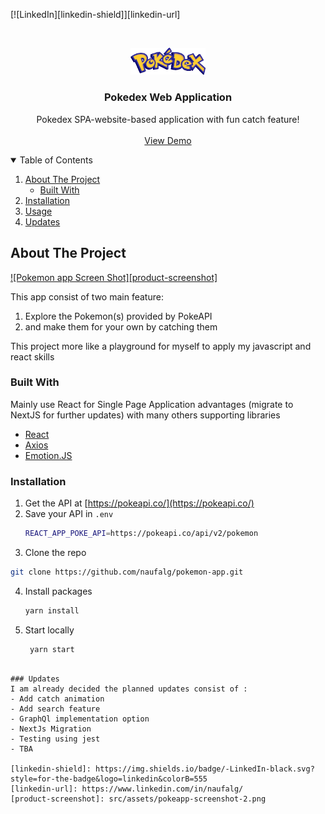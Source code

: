 [![LinkedIn][linkedin-shield]][linkedin-url]

<!-- PROJECT LOGO -->
<br />
<p align="center">
  <a href="https://pokemon-app-nghifari.vercel.app/">
    <img src="src/assets/pokedex-logo.png" alt="Logo" width="120">
  </a>

  <h3 align="center">Pokedex Web Application</h3>

  <p align="center">
    Pokedex SPA-website-based application with fun catch feature!
    <br />
    <br />
    <a href="https://pokemon-app-nghifari.vercel.app/">View Demo</a>
  </p>
</p>

<!-- TABLE OF CONTENTS -->
<details open="open">
  <summary>Table of Contents</summary>
  <ol>
    <li>
      <a href="#about-the-project">About The Project</a>
      <ul>
        <li><a href="#built-with">Built With</a></li>
      </ul>
    </li>
    <li>
        <a href="#installation">Installation</a>
    </li>
    <li><a href="#usage">Usage</a></li>
    <li><a href="#updates">Updates</a></li>
  </ol>
</details>

<!-- ABOUT THE PROJECT -->

## About The Project

[![Pokemon app Screen Shot][product-screenshot]](https://pokemon-app-nghifari.vercel.app/)

This app consist of two main feature:

1. Explore the Pokemon(s) provided by PokeAPI
2. and make them for your own by catching them

This project more like a playground for myself to apply my javascript and react skills

### Built With

Mainly use React for Single Page Application advantages (migrate to NextJS for further updates) with many others supporting libraries

- [React](https://reactjs.org/)
- [Axios](https://github.com/axios/axios)
- [Emotion.JS](https://emotion.sh/)

### Installation

1. Get the API at [https://pokeapi.co/](https://pokeapi.co/)
2. Save your API in `.env`
   ```sh
   REACT_APP_POKE_API=https://pokeapi.co/api/v2/pokemon
   ```
3.  Clone the repo
   ```sh
   git clone https://github.com/naufalg/pokemon-app.git
   ```
4. Install packages
   ```sh
   yarn install
   ```
5. Start locally
   ```sh
    yarn start
  ```

### Updates
I am already decided the planned updates consist of :
- Add catch animation
- Add search feature
- GraphQl implementation option
- NextJs Migration
- Testing using jest
- TBA

[linkedin-shield]: https://img.shields.io/badge/-LinkedIn-black.svg?style=for-the-badge&logo=linkedin&colorB=555
[linkedin-url]: https://www.linkedin.com/in/naufalg/
[product-screenshot]: src/assets/pokeapp-screenshot-2.png
